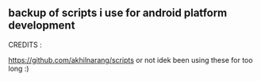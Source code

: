 ##  backup of scripts i use for android platform development 

CREDITS : 

https://github.com/akhilnarang/scripts or not idek been using these for too long :)


